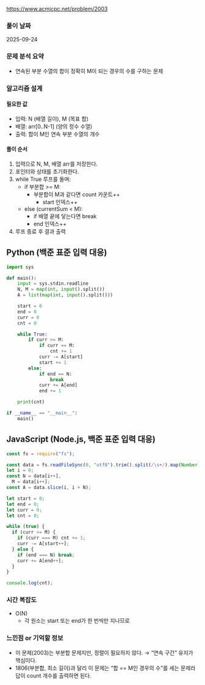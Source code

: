https://www.acmicpc.net/problem/2003

### 풀이 날짜

2025-09-24

### 문제 분석 요약

- 연속된 부분 수열의 합이 정확히 M이 되는 경우의 수를 구하는 문제

### 알고리즘 설계

#### 필요한 값

- 입력: N (배열 길이), M (목표 합)
- 배열: arr[0..N-1] (양의 정수 수열)
- 출력: 합이 M인 연속 부분 수열의 개수

#### 풀이 순서

1. 입력으로 N, M, 배열 arr를 저장한다.
2. 포인터와 상태를 초기화한다.
3. while True 루프를 돌며:
   - if 부분합 >= M:
     - 부분합이 M과 같다면 count 카운트++
       - start 인덱스++
   - else (currentSum < M):
     - if 배열 끝에 닿는다면 break
     - end 인덱스++
4. 루프 종료 후 결과 출력

## Python (백준 표준 입력 대응)

```python
import sys

def main():
    input = sys.stdin.readline
    N, M = map(int, input().split())
    A = list(map(int, input().split()))

    start = 0
    end = 0
    curr = 0
    cnt = 0

    while True:
        if curr >= M:
            if curr == M:
                cnt += 1
            curr -= A[start]
            start += 1
        else:
            if end == N:
                break
            curr += A[end]
            end += 1

    print(cnt)

if __name__ == "__main__":
    main()

```

## JavaScript (Node.js, 백준 표준 입력 대응)

```javascript
const fs = require("fs");

const data = fs.readFileSync(0, "utf8").trim().split(/\s+/).map(Number);
let i = 0;
const N = data[i++],
  M = data[i++];
const A = data.slice(i, i + N);

let start = 0;
let end = 0;
let curr = 0;
let cnt = 0;

while (true) {
  if (curr >= M) {
    if (curr === M) cnt += 1;
    curr -= A[start++];
  } else {
    if (end === N) break;
    curr += A[end++];
  }
}

console.log(cnt);
```

### 시간 복잡도

- O(N)
  - 각 원소는 start 또는 end가 한 번씩만 지나므로

### 느낀점 or 기억할 정보

- 이 문제(2003)는 부분합 문제지만, 정렬이 필요하지 않다. → “연속 구간” 유지가 핵심이다.
- 1806(부분합, 최소 길이)과 달리 이 문제는 “합 == M인 경우의 수”를 세는 문제라 답이 count 개수를 출력하면 된다.
